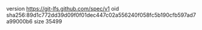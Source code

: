 version https://git-lfs.github.com/spec/v1
oid sha256:89d1c772dd39d09f0f01dec447c02a556240f058fc5b190cfb597ad7a99000b6
size 35499
